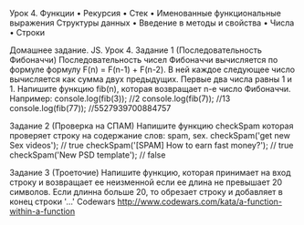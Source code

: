 Урок 4.
Функции
•	Рекурсия
•	Стек
•	Именованные функциональные выражения
Структуры данных
•	Введение в методы и свойства
•	Числа
•	Строки

Домашнее задание. JS. Урок 4.
Задание 1 (Последовательность Фибоначчи)
Последовательность чисел Фибоначчи вычисляется по формуле формулу F(n) = F(n-1) + F(n-2). В ней каждое следующее число вычисляется как сумма двух предыдущих. Первые два числа равны 1 и 1.
Напишите функцию fib(n), которая возвращает n-е число Фибоначчи.
Например:
console.log(fib(3)); //2
console.log(fib(7)); //13
console.log(fib(77)); //5527939700884757

Задание 2 (Проверка на СПАМ)
Напишите функцию checkSpam которая проверяет строку на содержание слов: spam, sex.
checkSpam('get new Sex videos'); // true
checkSpam('[SPAM] How to earn fast money?'); // true
checkSpam('New PSD template'); // false

Задание 3 (Троеточие)
Напишите функцию, которая принимает на вход строку и возвращает ее неизменной если ее длина не превышает 20 символов. Если длинна больше 20, то обрезает строку и добавляет в конец строки '...'
Codewars
http://www.codewars.com/kata/a-function-within-a-function

